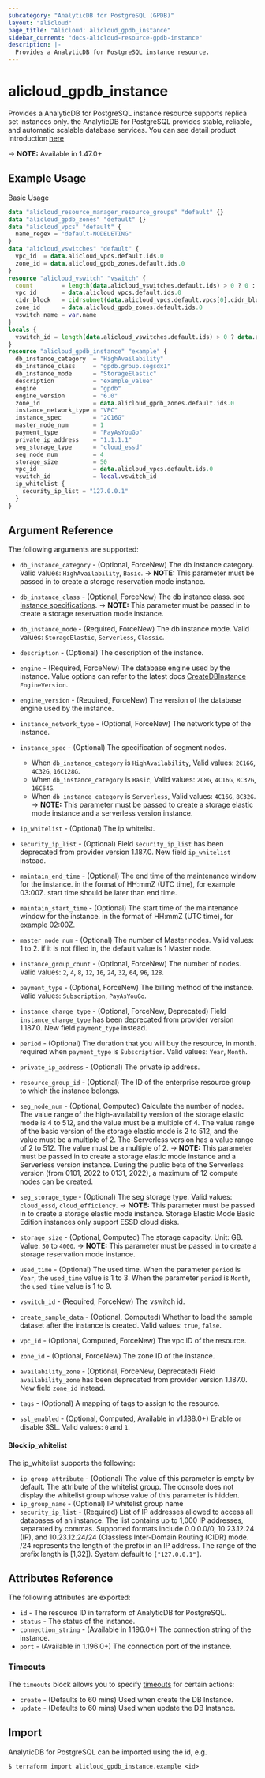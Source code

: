 ```yaml
---
subcategory: "AnalyticDB for PostgreSQL (GPDB)"
layout: "alicloud"
page_title: "Alicloud: alicloud_gpdb_instance"
sidebar_current: "docs-alicloud-resource-gpdb-instance"
description: |-
  Provides a AnalyticDB for PostgreSQL instance resource.
---
```


# alicloud\_gpdb\_instance

Provides a AnalyticDB for PostgreSQL instance resource supports replica set instances only. the AnalyticDB for PostgreSQL provides stable, reliable, and automatic scalable database services.
You can see detail product introduction [here](https://www.alibabacloud.com/help/doc-detail/35387.htm)

-> **NOTE:**  Available in 1.47.0+

## Example Usage

Basic Usage

```terraform
data "alicloud_resource_manager_resource_groups" "default" {}
data "alicloud_gpdb_zones" "default" {}
data "alicloud_vpcs" "default" {
  name_regex = "default-NODELETING"
}
data "alicloud_vswitches" "default" {
  vpc_id  = data.alicloud_vpcs.default.ids.0
  zone_id = data.alicloud_gpdb_zones.default.ids.0
}
resource "alicloud_vswitch" "vswitch" {
  count        = length(data.alicloud_vswitches.default.ids) > 0 ? 0 : 1
  vpc_id       = data.alicloud_vpcs.default.ids.0
  cidr_block   = cidrsubnet(data.alicloud_vpcs.default.vpcs[0].cidr_block, 8, 8)
  zone_id      = data.alicloud_gpdb_zones.default.ids.0
  vswitch_name = var.name
}
locals {
  vswitch_id = length(data.alicloud_vswitches.default.ids) > 0 ? data.alicloud_vswitches.default.ids[0] : concat(alicloud_vswitch.vswitch.*.id, [""])[0]
}
resource "alicloud_gpdb_instance" "example" {
  db_instance_category  = "HighAvailability"
  db_instance_class     = "gpdb.group.segsdx1"
  db_instance_mode      = "StorageElastic"
  description           = "example_value"
  engine                = "gpdb"
  engine_version        = "6.0"
  zone_id               = data.alicloud_gpdb_zones.default.ids.0
  instance_network_type = "VPC"
  instance_spec         = "2C16G"
  master_node_num       = 1
  payment_type          = "PayAsYouGo"
  private_ip_address    = "1.1.1.1"
  seg_storage_type      = "cloud_essd"
  seg_node_num          = 4
  storage_size          = 50
  vpc_id                = data.alicloud_vpcs.default.ids.0
  vswitch_id            = local.vswitch_id
  ip_whitelist {
    security_ip_list = "127.0.0.1"
  }
}

```

## Argument Reference

The following arguments are supported:

* `db_instance_category` - (Optional, ForceNew) The db instance category. Valid values: `HighAvailability`, `Basic`.
-> **NOTE:** This parameter must be passed in to create a storage reservation mode instance.

* `db_instance_class` - (Optional, ForceNew) The db instance class. see [Instance specifications](https://www.alibabacloud.com/help/doc-detail/86942.htm).
-> **NOTE:** This parameter must be passed in to create a storage reservation mode instance.

* `db_instance_mode` - (Required, ForceNew) The db instance mode. Valid values: `StorageElastic`, `Serverless`, `Classic`.
* `description` - (Optional) The description of the instance.
* `engine` - (Required, ForceNew) The database engine used by the instance. Value options can refer to the latest docs [CreateDBInstance](https://www.alibabacloud.com/help/doc-detail/86908.htm) `EngineVersion`.
* `engine_version` - (Required, ForceNew) The version of the database engine used by the instance.
* `instance_network_type` - (Optional, ForceNew) The network type of the instance.
* `instance_spec` - (Optional) The specification of segment nodes.
  * When `db_instance_category` is `HighAvailability`, Valid values: `2C16G`, `4C32G`, `16C128G`.
  * When `db_instance_category` is `Basic`, Valid values: `2C8G`, `4C16G`, `8C32G`, `16C64G`.
  * When `db_instance_category` is `Serverless`, Valid values: `4C16G`, `8C32G`.
-> **NOTE:** This parameter must be passed to create a storage elastic mode instance and a serverless version instance.

* `ip_whitelist` - (Optional) The ip whitelist.
* `security_ip_list` - (Optional) Field `security_ip_list` has been deprecated from provider version 1.187.0. New field `ip_whitelist` instead.
* `maintain_end_time` - (Optional) The end time of the maintenance window for the instance. in the format of HH:mmZ (UTC time), for example 03:00Z. start time should be later than end time.
* `maintain_start_time` - (Optional) The start time of the maintenance window for the instance. in the format of HH:mmZ (UTC time), for example 02:00Z.
* `master_node_num` - (Optional) The number of Master nodes. Valid values: 1 to 2. if it is not filled in, the default value is 1 Master node.
* `instance_group_count` - (Optional, ForceNew) The number of nodes. Valid values: `2`, `4`, `8`, `12`, `16`, `24`, `32`, `64`, `96`, `128`.
* `payment_type` - (Optional, ForceNew) The billing method of the instance. Valid values: `Subscription`, `PayAsYouGo`.
* `instance_charge_type` - (Optional, ForceNew, Deprecated) Field `instance_charge_type` has been deprecated from provider version 1.187.0. New field `payment_type` instead.
* `period` - (Optional) The duration that you will buy the resource, in month. required when `payment_type` is `Subscription`. Valid values: `Year`, `Month`.
* `private_ip_address` - (Optional) The private ip address.
* `resource_group_id` - (Optional) The ID of the enterprise resource group to which the instance belongs.
* `seg_node_num` - (Optional, Computed) Calculate the number of nodes. The value range of the high-availability version of the storage elastic mode is 4 to 512, and the value must be a multiple of 4. The value range of the basic version of the storage elastic mode is 2 to 512, and the value must be a multiple of 2. The-Serverless version has a value range of 2 to 512. The value must be a multiple of 2.
-> **NOTE:** This parameter must be passed in to create a storage elastic mode instance and a Serverless version instance. During the public beta of the Serverless version (from 0101, 2022 to 0131, 2022), a maximum of 12 compute nodes can be created.

* `seg_storage_type` - (Optional) The seg storage type. Valid values: `cloud_essd`, `cloud_efficiency`.
-> **NOTE:** This parameter must be passed in to create a storage elastic mode instance. Storage Elastic Mode Basic Edition instances only support ESSD cloud disks.

* `storage_size` - (Optional, Computed) The storage capacity. Unit: GB. Value: `50` to `4000`.
-> **NOTE:** This parameter must be passed in to create a storage reservation mode instance.

* `used_time` - (Optional) The used time. When the parameter `period` is `Year`, the `used_time` value is 1 to 3. When the parameter `period` is `Month`, the `used_time` value is 1 to 9.
* `vswitch_id` - (Required, ForceNew) The vswitch id.
* `create_sample_data` - (Optional, Computed) Whether to load the sample dataset after the instance is created. Valid values: `true`, `false`.
* `vpc_id` - (Optional, Computed, ForceNew) The vpc ID of the resource.
* `zone_id` - (Optional, ForceNew) The zone ID of the instance.
* `availability_zone` - (Optional, ForceNew, Deprecated) Field `availability_zone` has been deprecated from provider version 1.187.0. New field `zone_id` instead.
* `tags` - (Optional) A mapping of tags to assign to the resource.
* `ssl_enabled` - (Optional, Computed, Available in v1.188.0+) Enable or disable SSL. Valid values: `0` and `1`.

#### Block ip_whitelist

The ip_whitelist supports the following:

* `ip_group_attribute` - (Optional) The value of this parameter is empty by default. The attribute of the whitelist group. The console does not display the whitelist group whose value of this parameter is hidden.
* `ip_group_name` - (Optional) IP whitelist group name
* `security_ip_list` - (Required) List of IP addresses allowed to access all databases of an instance. The list contains up to 1,000 IP addresses, separated by commas. Supported formats include 0.0.0.0/0, 10.23.12.24 (IP), and 10.23.12.24/24 (Classless Inter-Domain Routing (CIDR) mode. /24 represents the length of the prefix in an IP address. The range of the prefix length is [1,32]). System default to `["127.0.0.1"]`.

## Attributes Reference

The following attributes are exported:

* `id` - The resource ID in terraform of AnalyticDB for PostgreSQL.
* `status` - The status of the instance.
* `connection_string` - (Available in 1.196.0+) The connection string of the instance.
* `port` - (Available in 1.196.0+) The connection port of the instance.

### Timeouts

The `timeouts` block allows you to specify [timeouts](https://www.terraform.io/docs/configuration-0-11/resources.html#timeouts) for certain actions:

* `create` - (Defaults to 60 mins) Used when create the DB Instance.
* `update` - (Defaults to 60 mins) Used when update the DB Instance.

## Import

AnalyticDB for PostgreSQL can be imported using the id, e.g.

```shell
$ terraform import alicloud_gpdb_instance.example <id>
```